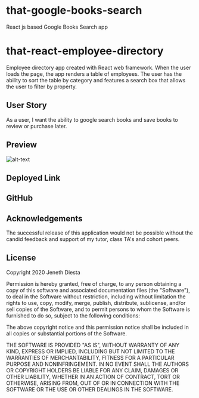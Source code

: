 # that-google-books-search
React js based Google Books Search app

# that-react-employee-directory
Employee directory app created with React web framework.  When the user loads the page, the app renders a table of employees.  The user has the ability to sort the table by category and features a search box that allows the user to filter by property. 

## User Story
As a user, I want the ability to google search books and save books to review or purchase later. 

## Preview
![alt-text](xxxx.GIF)

## Deployed Link
 
## GitHub
 
 

## Acknowledgements
The successful release of this application would not be possible without the candid feedback and support of my tutor, class TA's and cohort peers. 

## License 
Copyright 2020 Jeneth Diesta

Permission is hereby granted, free of charge, to any person obtaining a copy of this software and associated documentation files (the "Software"), to deal in the Software without restriction, including without limitation the rights to use, copy, modify, merge, publish, distribute, sublicense, and/or sell copies of the Software, and to permit persons to whom the Software is furnished to do so, subject to the following conditions:

The above copyright notice and this permission notice shall be included in all copies or substantial portions of the Software.

THE SOFTWARE IS PROVIDED "AS IS", WITHOUT WARRANTY OF ANY KIND, EXPRESS OR IMPLIED, INCLUDING BUT NOT LIMITED TO THE WARRANTIES OF MERCHANTABILITY, FITNESS FOR A PARTICULAR PURPOSE AND NONINFRINGEMENT. IN NO EVENT SHALL THE AUTHORS OR COPYRIGHT HOLDERS BE LIABLE FOR ANY CLAIM, DAMAGES OR OTHER LIABILITY, WHETHER IN AN ACTION OF CONTRACT, TORT OR OTHERWISE, ARISING FROM, OUT OF OR IN CONNECTION WITH THE SOFTWARE OR THE USE OR OTHER DEALINGS IN THE SOFTWARE.

